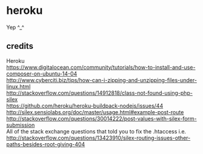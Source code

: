 # heroku
Yep ^_^
## credits
Heroku  
https://www.digitalocean.com/community/tutorials/how-to-install-and-use-composer-on-ubuntu-14-04  
http://www.cyberciti.biz/tips/how-can-i-zipping-and-unzipping-files-under-linux.html  
http://stackoverflow.com/questions/14912818/class-not-found-using-php-silex  
https://github.com/heroku/heroku-buildpack-nodejs/issues/44  
http://silex.sensiolabs.org/doc/master/usage.html#example-post-route  
http://stackoverflow.com/questions/30014222/post-values-with-silex-form-submission  
All of the stack exchange questions that told you to fix the .htaccess i.e. http://stackoverflow.com/questions/13423910/silex-routing-issues-other-paths-besides-root-giving-404  
